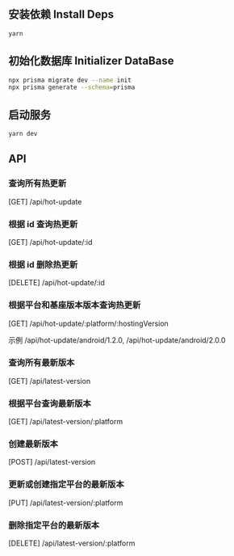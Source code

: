 ## 安装依赖 Install Deps

```bash
yarn
```

## 初始化数据库 Initializer DataBase

```bash
npx prisma migrate dev --name init
npx prisma generate --schema=prisma
```

## 启动服务

```bash
yarn dev
```

## API

### 查询所有热更新
[GET] /api/hot-update

### 根据 id 查询热更新
[GET] /api/hot-update/:id

### 根据 id 删除热更新
[DELETE] /api/hot-update/:id

### 根据平台和基座版本版本查询热更新
[GET] /api/hot-update/:platform/:hostingVersion

示例 /api/hot-update/android/1.2.0, /api/hot-update/android/2.0.0

### 查询所有最新版本
[GET] /api/latest-version

### 根据平台查询最新版本
[GET] /api/latest-version/:platform

### 创建最新版本
[POST] /api/latest-version

### 更新或创建指定平台的最新版本
[PUT] /api/latest-version/:platform

### 删除指定平台的最新版本
[DELETE] /api/latest-version/:platform

